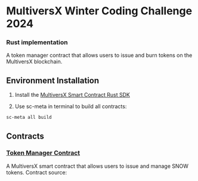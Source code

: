 # MultiversX Winter Coding Challenge 2024 
### Rust implementation

A token manager contract that allows users to issue and burn tokens on the MultiversX blockchain.

## Environment Installation

1. Install the [MultiversX Smart Contract Rust SDK](https://docs.multiversx.com/developers/meta/sc-meta)

2. Use sc-meta in terminal to build all contracts:
```bash
sc-meta all build
```

## Contracts

### [Token Manager Contract](token-manager-contract/README.md)

A MultiversX smart contract that allows users to issue and manage SNOW tokens.
Contract source: 

